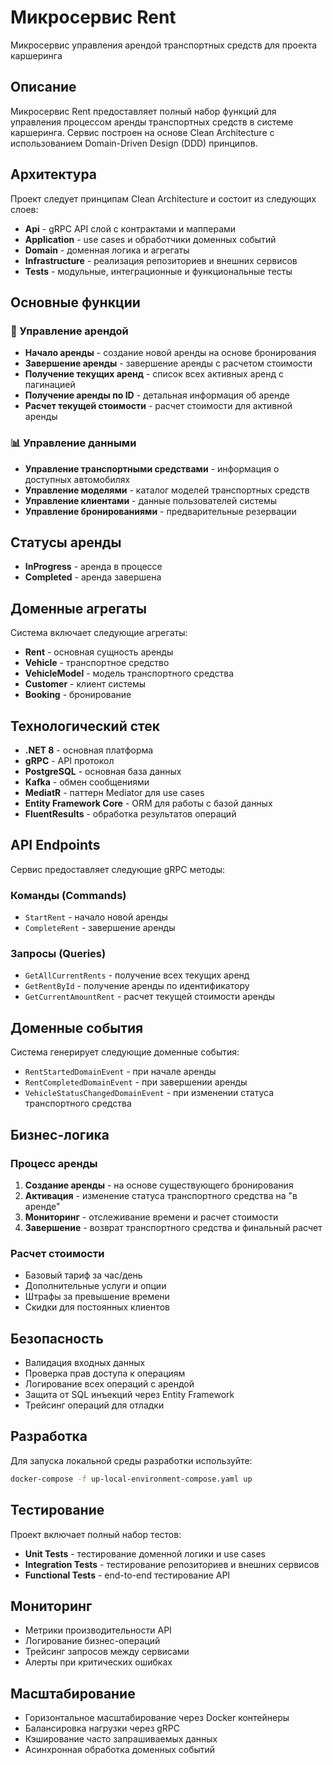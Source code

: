 # Микросервис Rent

Микросервис управления арендой транспортных средств для проекта каршеринга

## Описание

Микросервис Rent предоставляет полный набор функций для управления процессом аренды транспортных средств в системе каршеринга. Сервис построен на основе Clean Architecture с использованием Domain-Driven Design (DDD) принципов.

## Архитектура

Проект следует принципам Clean Architecture и состоит из следующих слоев:

- **Api** - gRPC API слой с контрактами и мапперами
- **Application** - use cases и обработчики доменных событий
- **Domain** - доменная логика и агрегаты
- **Infrastructure** - реализация репозиториев и внешних сервисов
- **Tests** - модульные, интеграционные и функциональные тесты

## Основные функции

### 🚗 Управление арендой
- **Начало аренды** - создание новой аренды на основе бронирования
- **Завершение аренды** - завершение аренды с расчетом стоимости
- **Получение текущих аренд** - список всех активных аренд с пагинацией
- **Получение аренды по ID** - детальная информация об аренде
- **Расчет текущей стоимости** - расчет стоимости для активной аренды

### 📊 Управление данными
- **Управление транспортными средствами** - информация о доступных автомобилях
- **Управление моделями** - каталог моделей транспортных средств
- **Управление клиентами** - данные пользователей системы
- **Управление бронированиями** - предварительные резервации

## Статусы аренды

- **InProgress** - аренда в процессе
- **Completed** - аренда завершена

## Доменные агрегаты

Система включает следующие агрегаты:
- **Rent** - основная сущность аренды
- **Vehicle** - транспортное средство
- **VehicleModel** - модель транспортного средства
- **Customer** - клиент системы
- **Booking** - бронирование

## Технологический стек

- **.NET 8** - основная платформа
- **gRPC** - API протокол
- **PostgreSQL** - основная база данных
- **Kafka** - обмен сообщениями
- **MediatR** - паттерн Mediator для use cases
- **Entity Framework Core** - ORM для работы с базой данных
- **FluentResults** - обработка результатов операций

## API Endpoints

Сервис предоставляет следующие gRPC методы:

### Команды (Commands)
- `StartRent` - начало новой аренды
- `CompleteRent` - завершение аренды

### Запросы (Queries)
- `GetAllCurrentRents` - получение всех текущих аренд
- `GetRentById` - получение аренды по идентификатору
- `GetCurrentAmountRent` - расчет текущей стоимости аренды

## Доменные события

Система генерирует следующие доменные события:
- `RentStartedDomainEvent` - при начале аренды
- `RentCompletedDomainEvent` - при завершении аренды
- `VehicleStatusChangedDomainEvent` - при изменении статуса транспортного средства

## Бизнес-логика

### Процесс аренды
1. **Создание аренды** - на основе существующего бронирования
2. **Активация** - изменение статуса транспортного средства на "в аренде"
3. **Мониторинг** - отслеживание времени и расчет стоимости
4. **Завершение** - возврат транспортного средства и финальный расчет

### Расчет стоимости
- Базовый тариф за час/день
- Дополнительные услуги и опции
- Штрафы за превышение времени
- Скидки для постоянных клиентов

## Безопасность

- Валидация входных данных
- Проверка прав доступа к операциям
- Логирование всех операций с арендой
- Защита от SQL инъекций через Entity Framework
- Трейсинг операций для отладки

## Разработка

Для запуска локальной среды разработки используйте:
```bash
docker-compose -f up-local-environment-compose.yaml up
```

## Тестирование

Проект включает полный набор тестов:
- **Unit Tests** - тестирование доменной логики и use cases
- **Integration Tests** - тестирование репозиториев и внешних сервисов
- **Functional Tests** - end-to-end тестирование API

## Мониторинг

- Метрики производительности API
- Логирование бизнес-операций
- Трейсинг запросов между сервисами
- Алерты при критических ошибках

## Масштабирование

- Горизонтальное масштабирование через Docker контейнеры
- Балансировка нагрузки через gRPC
- Кэширование часто запрашиваемых данных
- Асинхронная обработка доменных событий